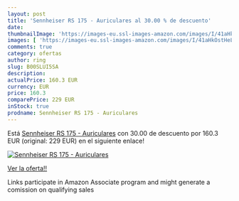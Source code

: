 ```yaml
---
layout: post
title: 'Sennheiser RS 175 - Auriculares al 30.00 % de descuento'
date: 
thumbnailImage: 'https://images-eu.ssl-images-amazon.com/images/I/41aHkOstHeL._SL200_.jpg'
images: [ 'https://images-eu.ssl-images-amazon.com/images/I/41aHkOstHeL._SL200_.jpg' ]
comments: true
category: ofertas
author: ring
slug: B00SLUI5SA
description:
actualPrice: 160.3 EUR
currency: EUR
price: 160.3
comparePrice: 229 EUR
inStock: true
prodname: Sennheiser RS 175 - Auriculares
---
```


Está [Sennheiser RS 175 - Auriculares](https://www.amazon.es/dp/B00SLUI5SA/?tag=tolees-21) con 30.00 de descuento por 160.3 EUR (original: 229 EUR) en el siguiente enlace!

[![Sennheiser RS 175 - Auriculares](https://images-eu.ssl-images-amazon.com/images/I/41aHkOstHeL._SL200_.jpg)](https://www.amazon.es/dp/B00SLUI5SA/?tag=tolees-21)

[Ver la oferta!!](https://www.amazon.es/dp/B00SLUI5SA/?tag=tolees-21)

Links participate in Amazon Associate program and might generate a comission on qualifying sales


